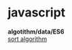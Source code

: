# javascript
**algotithm/data/ES6**  
[sort algorithm](https://iy88.github.io/javascript/sort "sort algorithm")